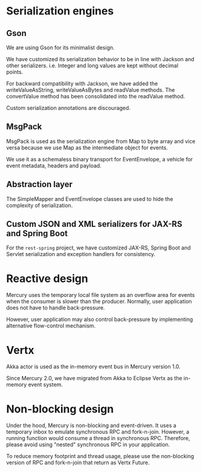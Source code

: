 # Serialization engines

## Gson

We are using Gson for its minimalist design.

We have customized its serialization behavior to be in line with Jackson and other serializers. 
i.e. Integer and long values are kept without decimal points.

For backward compatibility with Jackson, we have added the writeValueAsString, writeValueAsBytes and readValue methods. 
The convertValue method has been consolidated into the readValue method.

Custom serialization annotations are discouraged.

## MsgPack

MsgPack is used as the serialization engine from Map to byte array and vice versa because we use Map as the 
intermediate object for events.

We use it as a schemaless binary transport for EventEnvelope, a vehicle for event metadata, headers and payload.

## Abstraction layer

The SimpleMapper and EventEnvelope classes are used to hide the complexity of serialization.

## Custom JSON and XML serializers for JAX-RS and Spring Boot

For the `rest-spring` project, we have customized JAX-RS, Spring Boot and Servlet serialization and exception 
handlers for consistency.

# Reactive design

Mercury uses the temporary local file system as an overflow area for events when the consumer is 
slower than the producer. Normally, user application does not have to handle back-pressure.

However, user application may also control back-pressure by implementing alternative flow-control mechanism.

# Vertx

Akka actor is used as the in-memory event bus in Mercury version 1.0.

Since Mercury 2.0, we have migrated from Akka to Eclipse Vertx as the in-memory event system.

# Non-blocking design

Under the hood, Mercury is non-blocking and event-driven. 
It uses a temporary inbox to emulate synchronous RPC and fork-n-join.
However, a running function would consume a thread in synchronous RPC.
Therefore, please avoid using "nested" synchronous RPC in your application.

To reduce memory footprint and thread usage, please use the non-blocking version of 
RPC and fork-n-join that return as Vertx Future.
